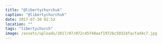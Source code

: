```yaml
---
title: "@libertychurchuk"
caption: "@libertychurchuk"
date: 2017-07-30 02:52
location: ""
tags: "libertychurch"
image: /assets/uploads/2017/07/072c45f48aaf19726c59324facfad4c7.jpg
---
```

